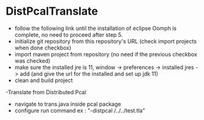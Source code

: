 # DistPcalTranslate

- follow the following link until the installation of eclipse Oomph is complete, no need to proceed after step 5.
- initialize git repository from this repository's URL (check import projects when done checkbox)
- import maven project from repository (no need if the previous checkbox was checked)
- make sure the installed jre is 11, window -> preferences -> installed jres -> add (and give the url for the installed and set up jdk 11)
- clean and build project


-Translate from Distributed Pcal
  - navigate to trans.java inside pcal package
  - configure run command ex : "-distpcal /../../test.tla"
  
